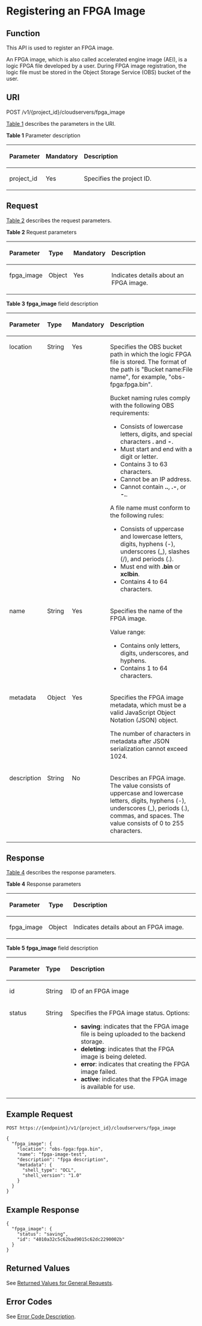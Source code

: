 # Registering an FPGA Image<a name="EN-US_TOPIC_0065962597"></a>

## Function<a name="section6847204211311"></a>

This API is used to register an FPGA image.

An FPGA image, which is also called accelerated engine image \(AEI\), is a logic FPGA file developed by a user. During FPGA image registration, the logic file must be stored in the Object Storage Service \(OBS\) bucket of the user.

## URI<a name="section62251638211311"></a>

POST /v1/\{project\_id\}/cloudservers/fpga\_image

[Table 1](#table10080802211311)  describes the parameters in the URI.

**Table  1**  Parameter description

<a name="table10080802211311"></a>
<table><thead align="left"><tr id="row23258692211311"><th class="cellrowborder" valign="top" width="16.97%" id="mcps1.2.4.1.1"><p id="p7707213"><a name="p7707213"></a><a name="p7707213"></a>Parameter</p>
</th>
<th class="cellrowborder" valign="top" width="17.28%" id="mcps1.2.4.1.2"><p id="p20304554"><a name="p20304554"></a><a name="p20304554"></a>Mandatory</p>
</th>
<th class="cellrowborder" valign="top" width="65.75%" id="mcps1.2.4.1.3"><p id="p34056167"><a name="p34056167"></a><a name="p34056167"></a>Description</p>
</th>
</tr>
</thead>
<tbody><tr id="row37402583211311"><td class="cellrowborder" valign="top" width="16.97%" headers="mcps1.2.4.1.1 "><p id="p54826436211311"><a name="p54826436211311"></a><a name="p54826436211311"></a>project_id</p>
</td>
<td class="cellrowborder" valign="top" width="17.28%" headers="mcps1.2.4.1.2 "><p id="p54905009211311"><a name="p54905009211311"></a><a name="p54905009211311"></a>Yes</p>
</td>
<td class="cellrowborder" valign="top" width="65.75%" headers="mcps1.2.4.1.3 "><p id="p37593705"><a name="p37593705"></a><a name="p37593705"></a>Specifies the project ID.</p>
</td>
</tr>
</tbody>
</table>

## Request<a name="section20272402211311"></a>

[Table 2](#table5698154011375)  describes the request parameters.

**Table  2**  Request parameters

<a name="table5698154011375"></a>
<table><thead align="left"><tr id="row18698940103719"><th class="cellrowborder" valign="top" width="16.848315168483154%" id="mcps1.2.5.1.1"><p id="p1569884093712"><a name="p1569884093712"></a><a name="p1569884093712"></a>Parameter</p>
</th>
<th class="cellrowborder" valign="top" width="13.138686131386859%" id="mcps1.2.5.1.2"><p id="p9699184073710"><a name="p9699184073710"></a><a name="p9699184073710"></a>Type</p>
</th>
<th class="cellrowborder" valign="top" width="17.358264173582644%" id="mcps1.2.5.1.3"><p id="p1769974053715"><a name="p1769974053715"></a><a name="p1769974053715"></a>Mandatory</p>
</th>
<th class="cellrowborder" valign="top" width="52.654734526547344%" id="mcps1.2.5.1.4"><p id="p469974003711"><a name="p469974003711"></a><a name="p469974003711"></a>Description</p>
</th>
</tr>
</thead>
<tbody><tr id="row769974019371"><td class="cellrowborder" valign="top" width="16.848315168483154%" headers="mcps1.2.5.1.1 "><p id="p1378615433718"><a name="p1378615433718"></a><a name="p1378615433718"></a>fpga_image</p>
</td>
<td class="cellrowborder" valign="top" width="13.138686131386859%" headers="mcps1.2.5.1.2 "><p id="p769911401374"><a name="p769911401374"></a><a name="p769911401374"></a>Object</p>
</td>
<td class="cellrowborder" valign="top" width="17.358264173582644%" headers="mcps1.2.5.1.3 "><p id="p18699104011370"><a name="p18699104011370"></a><a name="p18699104011370"></a>Yes</p>
</td>
<td class="cellrowborder" valign="top" width="52.654734526547344%" headers="mcps1.2.5.1.4 "><p id="p19699134073719"><a name="p19699134073719"></a><a name="p19699134073719"></a>Indicates details about an FPGA image.</p>
</td>
</tr>
</tbody>
</table>

**Table  3** **fpga\_image**  field description

<a name="table36632723211311"></a>
<table><thead align="left"><tr id="row6485675211311"><th class="cellrowborder" valign="top" width="16.91%" id="mcps1.2.5.1.1"><p id="p22916806211311"><a name="p22916806211311"></a><a name="p22916806211311"></a>Parameter</p>
</th>
<th class="cellrowborder" valign="top" width="13.16%" id="mcps1.2.5.1.2"><p id="p58378163211311"><a name="p58378163211311"></a><a name="p58378163211311"></a>Type</p>
</th>
<th class="cellrowborder" valign="top" width="17.29%" id="mcps1.2.5.1.3"><p id="p36640154211311"><a name="p36640154211311"></a><a name="p36640154211311"></a>Mandatory</p>
</th>
<th class="cellrowborder" valign="top" width="52.64%" id="mcps1.2.5.1.4"><p id="p58095138211311"><a name="p58095138211311"></a><a name="p58095138211311"></a>Description</p>
</th>
</tr>
</thead>
<tbody><tr id="row55081076211311"><td class="cellrowborder" valign="top" width="16.91%" headers="mcps1.2.5.1.1 "><p id="p30311735211311"><a name="p30311735211311"></a><a name="p30311735211311"></a>location</p>
</td>
<td class="cellrowborder" valign="top" width="13.16%" headers="mcps1.2.5.1.2 "><p id="p25396884211311"><a name="p25396884211311"></a><a name="p25396884211311"></a>String</p>
</td>
<td class="cellrowborder" valign="top" width="17.29%" headers="mcps1.2.5.1.3 "><p id="p65343538211311"><a name="p65343538211311"></a><a name="p65343538211311"></a>Yes</p>
</td>
<td class="cellrowborder" valign="top" width="52.64%" headers="mcps1.2.5.1.4 "><p id="p161527536573"><a name="p161527536573"></a><a name="p161527536573"></a>Specifies the OBS bucket path in which the logic FPGA file is stored. The format of the path is "Bucket name:File name", for example, "obs-fpga:fpga.bin".</p>
<p id="p1315225312576"><a name="p1315225312576"></a><a name="p1315225312576"></a>Bucket naming rules comply with the following OBS requirements:</p>
<a name="ul43426540194839"></a><a name="ul43426540194839"></a><ul id="ul43426540194839"><li>Consists of lowercase letters, digits, and special characters <span class="parmvalue" id="parmvalue492036462113233"><a name="parmvalue492036462113233"></a><a name="parmvalue492036462113233"></a><b>.</b></span> and <span class="parmvalue" id="parmvalue282040979113233"><a name="parmvalue282040979113233"></a><a name="parmvalue282040979113233"></a><b>-</b></span>.</li><li>Must start and end with a digit or letter.</li><li>Contains 3 to 63 characters.</li><li>Cannot be an IP address.</li><li>Cannot contain <span class="parmvalue" id="parmvalue634589654113359"><a name="parmvalue634589654113359"></a><a name="parmvalue634589654113359"></a><b>..</b></span>, <span class="parmvalue" id="parmvalue449462891113359"><a name="parmvalue449462891113359"></a><a name="parmvalue449462891113359"></a><b>.-</b></span>, or <span class="parmvalue" id="parmvalue229886553113359"><a name="parmvalue229886553113359"></a><a name="parmvalue229886553113359"></a><b>-.</b></span>.</li></ul>
<p id="p13624699194711"><a name="p13624699194711"></a><a name="p13624699194711"></a>A file name must conform to the following rules:</p>
<a name="ul40992670194757"></a><a name="ul40992670194757"></a><ul id="ul40992670194757"><li>Consists of uppercase and lowercase letters, digits, hyphens (-), underscores (_), slashes (/), and periods (.).</li><li>Must end with <span class="parmvalue" id="parmvalue47163054611124"><a name="parmvalue47163054611124"></a><a name="parmvalue47163054611124"></a><b>.bin</b></span> or <span class="parmvalue" id="parmvalue153878766711127"><a name="parmvalue153878766711127"></a><a name="parmvalue153878766711127"></a><b>xclbin</b></span>.</li><li>Contains 4 to 64 characters.</li></ul>
</td>
</tr>
<tr id="row43174483211311"><td class="cellrowborder" valign="top" width="16.91%" headers="mcps1.2.5.1.1 "><p id="p11983269211311"><a name="p11983269211311"></a><a name="p11983269211311"></a>name</p>
</td>
<td class="cellrowborder" valign="top" width="13.16%" headers="mcps1.2.5.1.2 "><p id="p1310425211311"><a name="p1310425211311"></a><a name="p1310425211311"></a>String</p>
</td>
<td class="cellrowborder" valign="top" width="17.29%" headers="mcps1.2.5.1.3 "><p id="p7009559211311"><a name="p7009559211311"></a><a name="p7009559211311"></a>Yes</p>
</td>
<td class="cellrowborder" valign="top" width="52.64%" headers="mcps1.2.5.1.4 "><p id="p5607686211311"><a name="p5607686211311"></a><a name="p5607686211311"></a>Specifies the name of the FPGA image.</p>
<p id="p52669702211311"><a name="p52669702211311"></a><a name="p52669702211311"></a>Value range:</p>
<a name="ul64450334162249"></a><a name="ul64450334162249"></a><ul id="ul64450334162249"><li>Contains only letters, digits, underscores, and hyphens.</li><li>Contains 1 to 64 characters.</li></ul>
</td>
</tr>
<tr id="row49437453114111"><td class="cellrowborder" valign="top" width="16.91%" headers="mcps1.2.5.1.1 "><p id="p32309183114120"><a name="p32309183114120"></a><a name="p32309183114120"></a>metadata</p>
</td>
<td class="cellrowborder" valign="top" width="13.16%" headers="mcps1.2.5.1.2 "><p id="p45454409114125"><a name="p45454409114125"></a><a name="p45454409114125"></a>Object</p>
</td>
<td class="cellrowborder" valign="top" width="17.29%" headers="mcps1.2.5.1.3 "><p id="p36703951114111"><a name="p36703951114111"></a><a name="p36703951114111"></a>Yes</p>
</td>
<td class="cellrowborder" valign="top" width="52.64%" headers="mcps1.2.5.1.4 "><p id="p37045433589"><a name="p37045433589"></a><a name="p37045433589"></a>Specifies the FPGA image metadata, which must be a valid JavaScript Object Notation (JSON) object.</p>
<p id="p770494355817"><a name="p770494355817"></a><a name="p770494355817"></a>The number of characters in metadata after JSON serialization cannot exceed 1024.</p>
</td>
</tr>
<tr id="row21013490211311"><td class="cellrowborder" valign="top" width="16.91%" headers="mcps1.2.5.1.1 "><p id="p63941444211311"><a name="p63941444211311"></a><a name="p63941444211311"></a>description</p>
</td>
<td class="cellrowborder" valign="top" width="13.16%" headers="mcps1.2.5.1.2 "><p id="p9176036211311"><a name="p9176036211311"></a><a name="p9176036211311"></a>String</p>
</td>
<td class="cellrowborder" valign="top" width="17.29%" headers="mcps1.2.5.1.3 "><p id="p53464121211311"><a name="p53464121211311"></a><a name="p53464121211311"></a>No</p>
</td>
<td class="cellrowborder" valign="top" width="52.64%" headers="mcps1.2.5.1.4 "><p id="p28403755211311"><a name="p28403755211311"></a><a name="p28403755211311"></a>Describes an FPGA image. The value consists of uppercase and lowercase letters, digits, hyphens (-), underscores (_), periods (.), commas, and spaces. The value consists of 0 to 255 characters.</p>
</td>
</tr>
</tbody>
</table>

## Response<a name="section55994659211311"></a>

[Table 4](#table551653634018)  describes the response parameters.

**Table  4**  Response parameters

<a name="table551653634018"></a>
<table><thead align="left"><tr id="row17516036104012"><th class="cellrowborder" valign="top" width="17.03%" id="mcps1.2.4.1.1"><p id="p75161336124015"><a name="p75161336124015"></a><a name="p75161336124015"></a>Parameter</p>
</th>
<th class="cellrowborder" valign="top" width="13.100000000000001%" id="mcps1.2.4.1.2"><p id="p14517136124013"><a name="p14517136124013"></a><a name="p14517136124013"></a>Type</p>
</th>
<th class="cellrowborder" valign="top" width="69.87%" id="mcps1.2.4.1.3"><p id="p751711364402"><a name="p751711364402"></a><a name="p751711364402"></a>Description</p>
</th>
</tr>
</thead>
<tbody><tr id="row1551763664016"><td class="cellrowborder" valign="top" width="17.03%" headers="mcps1.2.4.1.1 "><p id="p8517103634019"><a name="p8517103634019"></a><a name="p8517103634019"></a>fpga_image</p>
</td>
<td class="cellrowborder" valign="top" width="13.100000000000001%" headers="mcps1.2.4.1.2 "><p id="p6517173604019"><a name="p6517173604019"></a><a name="p6517173604019"></a>Object</p>
</td>
<td class="cellrowborder" valign="top" width="69.87%" headers="mcps1.2.4.1.3 "><p id="p1451793612400"><a name="p1451793612400"></a><a name="p1451793612400"></a>Indicates details about an FPGA image.</p>
</td>
</tr>
</tbody>
</table>

**Table  5** **fpga\_image**  field description

<a name="table8648200211311"></a>
<table><thead align="left"><tr id="row47349056211311"><th class="cellrowborder" valign="top" width="16.919999999999998%" id="mcps1.2.4.1.1"><p id="p15806308"><a name="p15806308"></a><a name="p15806308"></a>Parameter</p>
</th>
<th class="cellrowborder" valign="top" width="13.16%" id="mcps1.2.4.1.2"><p id="p21995508"><a name="p21995508"></a><a name="p21995508"></a>Type</p>
</th>
<th class="cellrowborder" valign="top" width="69.92%" id="mcps1.2.4.1.3"><p id="p36805753"><a name="p36805753"></a><a name="p36805753"></a>Description</p>
</th>
</tr>
</thead>
<tbody><tr id="row64340933211311"><td class="cellrowborder" valign="top" width="16.919999999999998%" headers="mcps1.2.4.1.1 "><p id="p32671333211311"><a name="p32671333211311"></a><a name="p32671333211311"></a>id</p>
</td>
<td class="cellrowborder" valign="top" width="13.16%" headers="mcps1.2.4.1.2 "><p id="p30640904211311"><a name="p30640904211311"></a><a name="p30640904211311"></a>String</p>
</td>
<td class="cellrowborder" valign="top" width="69.92%" headers="mcps1.2.4.1.3 "><p id="p51329136211311"><a name="p51329136211311"></a><a name="p51329136211311"></a>ID of an FPGA image</p>
</td>
</tr>
<tr id="row1620851211311"><td class="cellrowborder" valign="top" width="16.919999999999998%" headers="mcps1.2.4.1.1 "><p id="p26004605211311"><a name="p26004605211311"></a><a name="p26004605211311"></a>status</p>
</td>
<td class="cellrowborder" valign="top" width="13.16%" headers="mcps1.2.4.1.2 "><p id="p64423181211311"><a name="p64423181211311"></a><a name="p64423181211311"></a>String</p>
</td>
<td class="cellrowborder" valign="top" width="69.92%" headers="mcps1.2.4.1.3 "><p id="p63235550211311"><a name="p63235550211311"></a><a name="p63235550211311"></a>Specifies the FPGA image status. Options:</p>
<a name="ul10437195973916"></a><a name="ul10437195973916"></a><ul id="ul10437195973916"><li><strong>saving</strong>: indicates that the FPGA image file is being uploaded to the backend storage.</li><li><strong id="b84235270615561"><a name="b84235270615561"></a><a name="b84235270615561"></a>deleting</strong>: indicates that the FPGA image is being deleted.</li><li><strong id="b842352706155622"><a name="b842352706155622"></a><a name="b842352706155622"></a>error</strong>: indicates that creating the FPGA image failed.</li><li><strong>active</strong>: indicates that the FPGA image is available for use.</li></ul>
</td>
</tr>
</tbody>
</table>

## Example Request<a name="section11362753211311"></a>

```
POST https://{endpoint}/v1/{project_id}/cloudservers/fpga_image
```

```
{ 
  "fpga_image": { 
    "location": "obs-fpga:fpga.bin", 
    "name": "fpga-image-test", 
    "description": "fpga description", 
    "metadata": { 
      "shell_type": "OCL", 
      "shell_version": "1.0" 
    } 
  } 
}
```

## Example Response<a name="section7937164492610"></a>

```
{
  "fpga_image": {
    "status": "saving",
    "id": "4010a32c5c62bad9015c62dc2290002b"
  }
}
```

## Returned Values<a name="section3477250491225"></a>

See  [Returned Values for General Requests](returned-values-for-general-requests.md).

## Error Codes<a name="section85821649202813"></a>

See  [Error Code Description](error-code-description.md).

